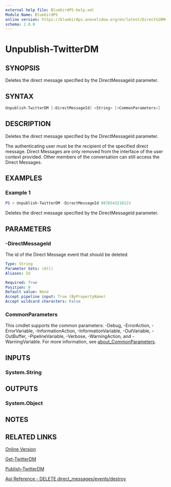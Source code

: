 ```yaml
---
external help file: BluebirdPS-help.xml
Module Name: BluebirdPS
online version: https://bluebirdps.anovelidea.org/en/latest/Direct%20Message/Unpublish-TwitterDM
schema: 2.0.0
---
```


# Unpublish-TwitterDM

## SYNOPSIS

Deletes the direct message specified by the DirectMessageId parameter.

## SYNTAX

```powershell
Unpublish-TwitterDM [-DirectMessageId] <String> [<CommonParameters>]
```

## DESCRIPTION

Deletes the direct message specified by the DirectMessageId parameter.

The authenticating user must be the recipient of the specified direct message.
Direct Messages are only removed from the interface of the user context provided.
Other members of the conversation can still access the Direct Messages.

## EXAMPLES

### Example 1

```powershell
PS > Unpublish-TwitterDM -DirectMessageId 9876543210123
```

Deletes the direct message specified by the DirectMessageId parameter.

## PARAMETERS

### -DirectMessageId

The id of the Direct Message event that should be deleted.

```yaml
Type: String
Parameter Sets: (All)
Aliases: Id

Required: True
Position: 0
Default value: None
Accept pipeline input: True (ByPropertyName)
Accept wildcard characters: False
```

### CommonParameters

This cmdlet supports the common parameters: -Debug, -ErrorAction, -ErrorVariable, -InformationAction, -InformationVariable, -OutVariable, -OutBuffer, -PipelineVariable, -Verbose, -WarningAction, and -WarningVariable. For more information, see [about_CommonParameters](http://go.microsoft.com/fwlink/?LinkID=113216).

## INPUTS

### System.String

## OUTPUTS

### System.Object

## NOTES

## RELATED LINKS

[Online Version](https://bluebirdps.anovelidea.org/en/latest/Direct%20Message/Unpublish-TwitterDM)

[Get-TwitterDM](https://bluebirdps.anovelidea.org/en/latest/Direct%20Message/Get-TwitterDM)

[Publish-TwitterDM](https://bluebirdps.anovelidea.org/en/latest/Direct%20Message/Publish-TwitterDM)

[Api Reference - DELETE direct_messages/events/destroy](https://developer.twitter.com/en/docs/twitter-api/v1/direct-messages/sending-and-receiving/api-reference/delete-message-event)
